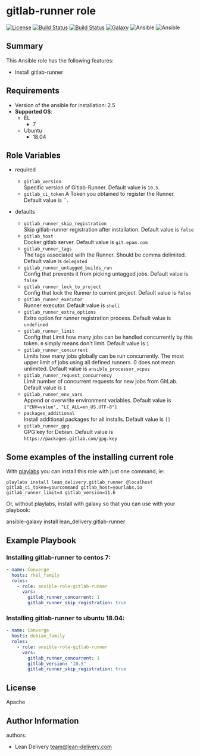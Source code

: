 gitlab-runner role
=========

[![License](https://img.shields.io/badge/license-Apache-green.svg?style=flat)](https://raw.githubusercontent.com/lean-delivery/ansible-role-gitlab-runner/master/LICENSE)
[![Build Status](https://travis-ci.org/lean-delivery/ansible-role-gitlab-runner.svg?branch=master)](https://travis-ci.org/lean-delivery/ansible-role-gitlab-runner)
[![Build Status](https://gitlab.com/lean-delivery/ansible-role-gitlab-runner/badges/master/build.svg)](https://gitlab.com/lean-delivery/ansible-role-gitlab-runner/pipelines)
[![Galaxy](https://img.shields.io/badge/galaxy-lean__delivery.gitlab__runner-blue.svg)](https://galaxy.ansible.com/lean_delivery/gitlab_runner)
![Ansible](https://img.shields.io/ansible/role/d/29089.svg)
![Ansible](https://img.shields.io/badge/dynamic/json.svg?label=min_ansible_version&url=https%3A%2F%2Fgalaxy.ansible.com%2Fapi%2Fv1%2Froles%2F29089%2F&query=$.min_ansible_version)

## Summary

This Ansible role has the following features:

 - Install gitlab-runner

Requirements
------------

 - Version of the ansible for installation: 2.5
 - **Supported OS**:  
   - EL
     - 7
   - Ubuntu
     - 18.04

## Role Variables

- required
  - `gitlab_version`  
  Specific version of Gitlab-Runner. Default value is `10.5`.
  - `gitlab_ci_token`
  A Token you obtained to register the Runner. Default value is ``.

- defaults
  - `gitlab_runner_skip_registration`  
  Skip gitlab-runner registration after installation. Default value is `false`    
  - `gitlab_host`  
  Docker gitlab server. Default value is `git.epam.com`
  - `gitlab_runner_tags`  
  The tags associated with the Runner. Should be comma delimited. Default value is `delegated`
  - `gitlab_runner_untagged_builds_run`  
  Config that prevents it from picking untagged jobs. Default value is `false`
  - `gitlab_runner_lock_to_project`  
  Config that lock the Runner to current project. Default value is `false`
  - `gitlab_runner_executor`  
  Runner executor. Default value is `shell`
  - `gitlab_runner_extra_options`  
  Extra option for runner registration process. Default value is `undefined`  
  - `gitlab_runner_limit`  
  Config that Limit how many jobs can be handled concurrently by this token. `0` simply means don't limit. Default value is `1`
  - `gitlab_runner_concurrent`  
  Limits how many jobs globally can be run concurrently.
  The most upper limit of jobs using all defined runners. 
  0 does not mean unlimited. Default value is `ansible_processor_vcpus`
  - `gitlab_runner_request_concurrency`  
  Limit number of concurrent requests for new jobs from GitLab. Default value is `1`
  - `gitlab_runner_env_vars`  
  Append or overwrite environment variables. Default value is `["ENV=value", "LC_ALL=en_US.UTF-8"]`
  - `packages_additional`  
  Install additional packages for all installs. Default value is `[]`
  - `gitlab_runner_gpg`  
  GPG key for Debian. Default value is `https://packages.gitlab.com/gpg.key`  

## Some examples of the installing current role

With [playlabs](https://yourlabs.io/oss/playlabs) you can install this role with just one command, ie:

    playlabs install lean_delivery.gitlab_runner @localhost gitlab_ci_token=yourcommand gitlab_host=yourlabs.io gitlab_runner_limit=4 gitlab_version=11.6 

Or, without playlabs, install with galaxy so that you can use with your playbook:

ansible-galaxy install lean_delivery.gitlab-runner

Example Playbook
----------------

### Installing gitlab-runner to centos 7:
```yaml
- name: Converge
  hosts: rhel_family
  roles:
    - role: ansible-role-gitlab-runner
      vars:
        gitlab_runner_concurrent: 1
        gitlab_runner_skip_registration: true
```

### Installing gitlab-runner to ubuntu 18.04:
```yaml
- name: Converge
  hosts: debian_family
  roles:
    - role: ansible-role-gitlab-runner
      vars:
        gitlab_runner_concurrent: 1
        gitlab_version: "10.5"
        gitlab_runner_skip_registration: true
```

License
-------

Apache

Author Information
------------------

authors:
  - Lean Delivery <team@lean-delivery.com>
